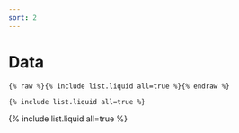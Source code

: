 ```yaml
---
sort: 2
---
```


# Data

```
{% raw %}{% include list.liquid all=true %}{% endraw %}

{% include list.liquid all=true %}
```

{% include list.liquid all=true %}
